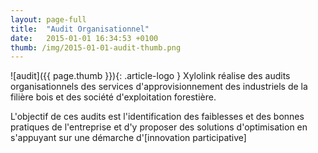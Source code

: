 ```yaml
---
layout: page-full
title:  "Audit Organisationnel"
date:   2015-01-01 16:34:53 +0100
thumb: /img/2015-01-01-audit-thumb.png
---
```


![audit]({{ page.thumb }}){: .article-logo }
Xylolink réalise des audits organisationnels des services d'approvisionnement des industriels de la filière bois et des société d'exploitation forestière.
    
L'objectif de ces audits est l'identification des faiblesses et des bonnes pratiques de l'entreprise et d'y proposer des solutions 
d'optimisation en s'appuyant sur une démarche d'[innovation participative]   

    